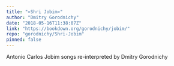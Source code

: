 ```yaml
---
title: "«Shri Jobim»"
author: "Dmitry Gorodnichy"
date: "2018-05-16T11:38:07Z"
link: "https://bookdown.org/gorodnichy/jobim/"
repo: "gorodnichy/Shri-Jobim"
pinned: false
---
```


Antonio Carlos Jobim songs re-interpreted by Dmitry Gorodnichy
